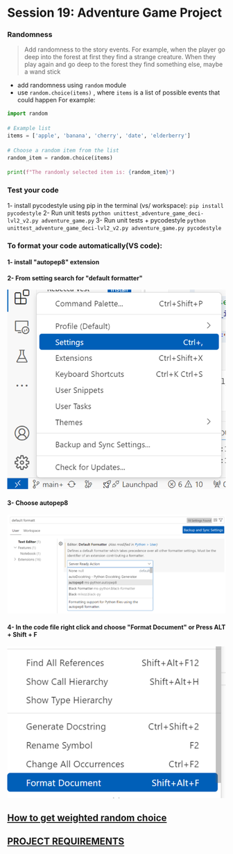 # Session 19: Adventure Game Project


### Randomness 
> Add randomness to the story events. For example, when the player go deep into the forest at first they find a strange creature.
 When they play again and go deep to the forest they find something else, maybe a wand stick
- add randomness using `random` module
- use `random.choice(items)` , where `items` is a list of possible events that could happen
For example:
```python
import random

# Example list
items = ['apple', 'banana', 'cherry', 'date', 'elderberry']

# Choose a random item from the list
random_item = random.choice(items)

print(f"The randomly selected item is: {random_item}")
```

### Test your code
1- install pycodestyle using pip in the terminal (vs/ workspace):
	```
	pip install pycodestyle
	```
2- Run unit tests
	```
	python unittest_adventure_game_deci-lvl2_v2.py adventure_game.py
	```
3- Run unit tests + pycodestyle
	```
	python unittest_adventure_game_deci-lvl2_v2.py adventure_game.py pycodestyle
	```
### To format your code automatically(VS code):

 #### 1- install "autopep8" extension 
#### 2- From setting search for "default formatter"
 <img src = "format_step_1.png" alt = "setting in VS code">
 
 #### 3- Choose autopep8
 <img src = "autopep8.png" alt = "autopep8">

#### 4- In the code file right click and choose "Format Document" or **Press ALT + Shift + F** 
 <img src = "format.png" alt = "format">

## <a href = "https://www.geeksforgeeks.org/how-to-get-weighted-random-choice-in-python/">How to get weighted random choice</a>


## <a href = "https://docs.google.com/spreadsheets/d/1WdzPZetOtESn8bjI0b94v6pRjo_5nQgrOg01Xw8E4ww/edit?usp=sharing">PROJECT REQUIREMENTS</a>


